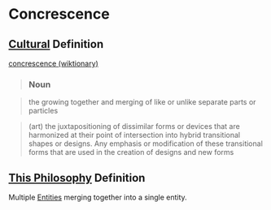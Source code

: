 # Concrescence

## [Cultural](./culture.md) Definition

<a href="http://en.wiktionary.org/wiki/concrescence" target="_blank">concrescence (wiktionary)</a>

> ### Noun

> the growing together and merging of like or unlike separate parts or particles

> (art) the juxtapositioning of dissimilar forms or devices that are harmonized at their point of intersection into hybrid transitional shapes or designs. Any emphasis or modification of these transitional forms that are used in the creation of designs and new forms

## [This Philosophy](./this-philosophy.md) Definition

Multiple [Entities](./entity.md) merging together into a single entity.

